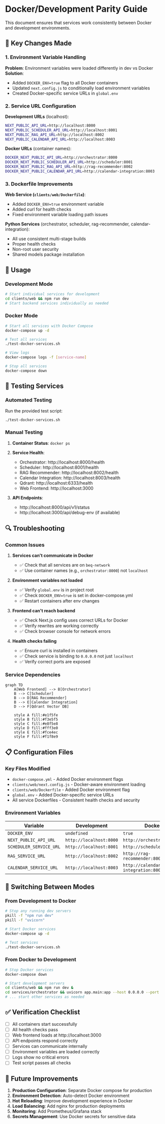 # Docker/Development Parity Guide

This document ensures that services work consistently between Docker and development environments.

## 🔧 Key Changes Made

### 1. Environment Variable Handling

**Problem**: Environment variables were loaded differently in dev vs Docker
**Solution**: 
- Added `DOCKER_ENV=true` flag to all Docker containers
- Updated `next.config.js` to conditionally load environment variables
- Created Docker-specific service URLs in `global.env`

### 2. Service URL Configuration

**Development URLs** (localhost):
```bash
NEXT_PUBLIC_API_URL=http://localhost:8000
NEXT_PUBLIC_SCHEDULER_API_URL=http://localhost:8001
NEXT_PUBLIC_RAG_API_URL=http://localhost:8002
NEXT_PUBLIC_CALENDAR_API_URL=http://localhost:8003
```

**Docker URLs** (container names):
```bash
DOCKER_NEXT_PUBLIC_API_URL=http://orchestrator:8000
DOCKER_NEXT_PUBLIC_SCHEDULER_API_URL=http://scheduler:8001
DOCKER_NEXT_PUBLIC_RAG_API_URL=http://rag-recommender:8002
DOCKER_NEXT_PUBLIC_CALENDAR_API_URL=http://calendar-integration:8003
```

### 3. Dockerfile Improvements

**Web Service (`clients/web/Dockerfile`)**:
- Added `DOCKER_ENV=true` environment variable
- Added curl for health checks
- Fixed environment variable loading path issues

**Python Services** (orchestrator, scheduler, rag-recommender, calendar-integration):
- All use consistent multi-stage builds
- Proper health checks
- Non-root user security
- Shared models package installation

## 🚀 Usage

### Development Mode
```bash
# Start individual services for development
cd clients/web && npm run dev
# Start backend services individually as needed
```

### Docker Mode
```bash
# Start all services with Docker Compose
docker-compose up -d

# Test all services
./test-docker-services.sh

# View logs
docker-compose logs -f [service-name]

# Stop all services
docker-compose down
```

## 🧪 Testing Services

### Automated Testing
Run the provided test script:
```bash
./test-docker-services.sh
```

### Manual Testing
1. **Container Status**: `docker ps`
2. **Service Health**:
   - Orchestrator: http://localhost:8000/health
   - Scheduler: http://localhost:8001/health
   - RAG Recommender: http://localhost:8002/health
   - Calendar Integration: http://localhost:8003/health
   - Qdrant: http://localhost:6333/health
   - Web Frontend: http://localhost:3000

3. **API Endpoints**:
   - http://localhost:8000/api/v1/status
   - http://localhost:3000/api/debug-env (if available)

## 🔍 Troubleshooting

### Common Issues

1. **Services can't communicate in Docker**
   - ✅ Check that all services are on `beq-network`
   - ✅ Use container names (e.g., `orchestrator:8000`) not `localhost`

2. **Environment variables not loaded**
   - ✅ Verify `global.env` is in project root
   - ✅ Check `DOCKER_ENV=true` is set in docker-compose.yml
   - ✅ Restart containers after env changes

3. **Frontend can't reach backend**
   - ✅ Check Next.js config uses correct URLs for Docker
   - ✅ Verify rewrites are working correctly
   - ✅ Check browser console for network errors

4. **Health checks failing**
   - ✅ Ensure curl is installed in containers
   - ✅ Check service is binding to `0.0.0.0` not just `localhost`
   - ✅ Verify correct ports are exposed

### Service Dependencies

```mermaid
graph TD
    A[Web Frontend] --> B[Orchestrator]
    B --> C[Scheduler]
    B --> D[RAG Recommender]
    B --> E[Calendar Integration]
    D --> F[Qdrant Vector DB]
    
    style A fill:#e1f5fe
    style B fill:#f3e5f5
    style C fill:#e8f5e8
    style D fill:#fff3e0
    style E fill:#fce4ec
    style F fill:#f1f8e9
```

## 📋 Configuration Files

### Key Files Modified
- `docker-compose.yml` - Added Docker environment flags
- `clients/web/next.config.js` - Docker-aware environment loading
- `clients/web/Dockerfile` - Added Docker environment flag
- `global.env` - Added Docker-specific service URLs
- All service Dockerfiles - Consistent health checks and security

### Environment Variables

| Variable | Development | Docker |
|----------|-------------|--------|
| `DOCKER_ENV` | `undefined` | `true` |
| `NEXT_PUBLIC_API_URL` | `http://localhost:8000` | `http://orchestrator:8000` |
| `SCHEDULER_SERVICE_URL` | `http://localhost:8001` | `http://scheduler:8001` |
| `RAG_SERVICE_URL` | `http://localhost:8002` | `http://rag-recommender:8002` |
| `CALENDAR_SERVICE_URL` | `http://localhost:8003` | `http://calendar-integration:8003` |

## 🔄 Switching Between Modes

### From Development to Docker
```bash
# Stop any running dev servers
pkill -f "npm run dev"
pkill -f "uvicorn"

# Start Docker services
docker-compose up -d

# Test services
./test-docker-services.sh
```

### From Docker to Development
```bash
# Stop Docker services
docker-compose down

# Start development servers
cd clients/web && npm run dev &
cd services/orchestrator && uvicorn app.main:app --host 0.0.0.0 --port 8000 &
# ... start other services as needed
```

## ✅ Verification Checklist

- [ ] All containers start successfully
- [ ] All health checks pass
- [ ] Web frontend loads at http://localhost:3000
- [ ] API endpoints respond correctly
- [ ] Services can communicate internally
- [ ] Environment variables are loaded correctly
- [ ] Logs show no critical errors
- [ ] Test script passes all checks

## 🔮 Future Improvements

1. **Production Configuration**: Separate Docker compose for production
2. **Environment Detection**: Auto-detect Docker environment
3. **Hot Reloading**: Improve development experience in Docker
4. **Load Balancing**: Add nginx for production deployments
5. **Monitoring**: Add Prometheus/Grafana stack
6. **Secrets Management**: Use Docker secrets for sensitive data
